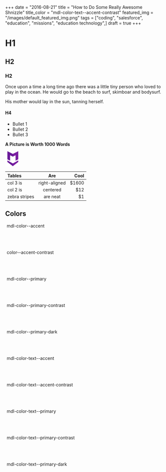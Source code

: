 +++
date = "2016-08-21"
title = "How to Do Some Really Awesome Shnizzle"
title_color = "mdl-color-text--accent-contrast"
featured_img = "/images/default_featured_img.png"
tags = ["coding", "salesforce", "education", "missions", "education technology",]
draft = true
+++
# H1
## H2
### H2

Once upon a time a long time ago there was a little tiny person who loved to play in the ocean. He would go to the beach to surf, skimboar and bodysurf.

His mother would lay in the sun, tanning herself.

#### H4
* Bullet 1
* Bullet 2
* Bullet 3

**A Picture is Worth 1000 Words**

![alt text](https://github.com/adam-p/markdown-here/raw/master/src/common/images/icon48.png "Logo Title Text 1")

| Tables        | Are           | Cool  |
| :------------ |:-------------:| -----:|
| col 3 is      | right-aligned | $1600 |
| col 2 is      | centered      |   $12 |
| zebra stripes | are neat      |    $1 |


## Colors
<div style="height: 80px; width: 250px; margin: 5px;" class="mdl-color--accent">mdl-color--accent</div>
<div style="height: 80px; width: 250px; margin: 5px;" class="mdl-color--accent-contrast">color--accent-contrast</div>
<div style="height: 80px; width: 250px; margin: 5px;" class="mdl-color--primary">mdl-color--primary</div>
<div style="height: 80px; width: 250px; margin: 5px;" class="mdl-color--primary-contrast">mdl-color--primary-contrast</div>
<div style="height: 80px; width: 250px; margin: 5px;" class="mdl-color--primary-dark">mdl-color--primary-dark</div>
<div style="height: 80px; width: 250px; margin: 5px;" class="mdl-color-text--accent">mdl-color-text--accent</div>
<div style="height: 80px; width: 250px; margin: 5px;" class="mdl-color-text--accent-contrast">mdl-color-text--accent-contrast</div>
<div style="height: 80px; width: 250px; margin: 5px;" class="mdl-color-text--primary">mdl-color-text--primary</div>
<div style="height: 80px; width: 250px; margin: 5px;" class="mdl-color-text--primary-contrast">mdl-color-text--primary-contrast</div>
<div style="height: 80px; width: 250px; margin: 5px;" class="mdl-color-text--primary-dark">mdl-color-text--primary-dark</div>

